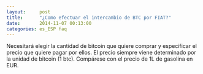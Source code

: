 ```yaml
---
layout:     post
title:      "¿Como efectuar el intercambio de BTC por FIAT?"
date:       2014-11-07 00:13:00
categories: es_ESP faq
---
```


Necesitará elegir la cantidad de bitcoin que quiere comprar y especificar el precio que quiere pagar por ellos. El precio siempre viene determinado por la unidad de bitcoin (1 btc). Compárese con el precio de 1L de gasolina en EUR.


